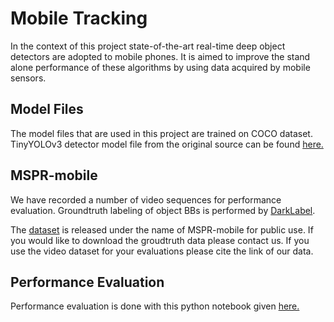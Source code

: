 # Mobile Tracking

In the context of this project state-of-the-art real-time deep object detectors are adopted to mobile phones. It is aimed to improve the stand alone performance of these algorithms by using data acquired by mobile sensors.

## Model Files

The model files that are used in this project are trained on COCO dataset. TinyYOLOv3 detector model file from the original source can be found [here.](https://pjreddie.com/media/files/yolov3-tiny.weights)

## MSPR-mobile 

We have recorded a number of video sequences for performance evaluation. Groundtruth labeling of object BBs is performed by [DarkLabel](https://darkpgmr.tistory.com/16). 

The [dataset](https://www.youtube.com/playlist?list=PLMzonaXew-55493qE290Zo2Sp53DxTXrW) is released under the name of MSPR-mobile for public use. If you would like to download the groudtruth data please contact 
us. If you use the video dataset for your evaluations please cite the link of our data.  

## Performance Evaluation

Performance evaluation is done with this python notebook given [here.](https://github.com/msprITU/MobileTracking/blob/master/assets/Evaluate_Models.ipynb)
